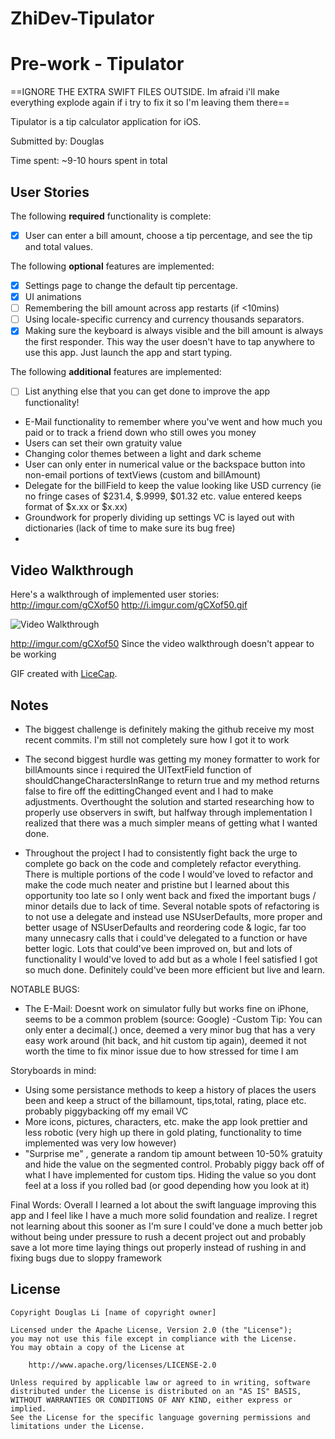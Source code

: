 # ZhiDev-Tipulator
# Pre-work - Tipulator
==IGNORE THE EXTRA SWIFT FILES OUTSIDE. Im afraid i'll make everything explode again if i try to fix it so I'm leaving them there==

Tipulator is a tip calculator application for iOS.

Submitted by: Douglas

Time spent: ~9-10 hours spent in total

## User Stories

The following **required** functionality is complete:
* [X] User can enter a bill amount, choose a tip percentage, and see the tip and total values.

The following **optional** features are implemented:
* [X] Settings page to change the default tip percentage.
* [X] UI animations
* [ ] Remembering the bill amount across app restarts (if <10mins)
* [ ] Using locale-specific currency and currency thousands separators.
* [X] Making sure the keyboard is always visible and the bill amount is always the first responder. This way the user doesn't have to tap anywhere to use this app. Just launch the app and start typing.

The following **additional** features are implemented:

- [ ] List anything else that you can get done to improve the app functionality!
- E-Mail functionality to remember where you've went and how much you paid or to track a friend down who still owes you money
- Users can set their own gratuity value 
- Changing color themes between a light and dark scheme
- User can only enter in numerical value or the backspace button into non-email portions of textViews (custom and billAmount)
- Delegate for the billField to keep the value looking like USD currency (ie no fringe cases of $231.4, $.9999, $01.32 etc. 
value entered keeps format of $x.xx or $x.xx)
- Groundwork for properly dividing up settings VC is layed out with dictionaries (lack of time to make sure its bug free)
- 


## Video Walkthrough 

Here's a walkthrough of implemented user stories:
http://imgur.com/gCXof50
http://i.imgur.com/gCXof50.gif

<img src='http://i.imgur.com/gCXof50' title='Video Walkthrough' width='' alt='Video Walkthrough' />

http://imgur.com/gCXof50
Since the video walkthrough doesn't appear to be working

GIF created with [LiceCap](http://www.cockos.com/licecap/).

## Notes

- The biggest challenge is definitely making the github receive my most recent commits. I'm still not completely sure how I got it to work

- The second biggest hurdle was getting my money formatter to work for billAmounts since i required the UITextField function of shouldChangeCharactersInRange
to return true and my method returns false to fire off the edittingChanged event and I had to make adjustments. Overthought the solution
and started researching how to properly use observers in swift, but halfway through implementation I realized that there was a much 
simpler means of getting what I wanted done.

- Throughout the project I had to consistently fight back the urge to complete go back on the code and completely refactor everything.
There is multiple portions of the code I would've loved to refactor and make the code much neater and pristine but I learned about this
opportunity too late so I only went back and fixed the important bugs / minor details due to lack of time. Several notable spots of refactoring
is to not use a delegate and instead use NSUserDefaults, more proper and better usage of NSUserDefaults and reordering code & logic, 
far too many unnecasry calls that i could've delegated to a function or have better logic. Lots that could've been improved on, but and 
lots of functionality I would've loved to add but as a whole I feel satisfied I got so much done. Definitely could've been more efficient
but live and learn.

NOTABLE BUGS: 
- The E-Mail:
Doesnt work on simulator fully but works fine on iPhone, seems to be a common problem (source: Google)
-Custom Tip:
You can only enter a decimal(.) once, deemed a very minor bug that has a very easy work around (hit back, and hit custom tip again),
deemed it not worth the time to fix minor issue due to how stressed for time I am

Storyboards in mind:
- Using some persistance methods to keep a history of places the users been and keep a struct of the billamount, tips,total, rating, place etc.
probably piggybacking off my email VC
- More icons, pictures, characters, etc. make the app look prettier and less robotic (very high up there in gold plating, functionality to time
implemented was very low however)
- "Surprise me" , generate a random tip amount between 10-50% gratuity and hide the value on the segmented control. Probably piggy back
off of what I have implemented for custom tips. Hiding the value so you dont feel at a loss if you rolled bad (or good depending how you
look at it)

Final Words:
Overall I learned a lot about the swift language improving this app and I feel like I have a much more solid foundation and realize.
I regret not learning about this sooner as I'm sure I could've done a much better job without being under pressure to rush a decent project out
and probably save a lot more time laying things out properly instead of rushing in and fixing bugs due to sloppy framework

## License

    Copyright Douglas Li [name of copyright owner]

    Licensed under the Apache License, Version 2.0 (the "License");
    you may not use this file except in compliance with the License.
    You may obtain a copy of the License at

        http://www.apache.org/licenses/LICENSE-2.0

    Unless required by applicable law or agreed to in writing, software
    distributed under the License is distributed on an "AS IS" BASIS,
    WITHOUT WARRANTIES OR CONDITIONS OF ANY KIND, either express or implied.
    See the License for the specific language governing permissions and
    limitations under the License.
